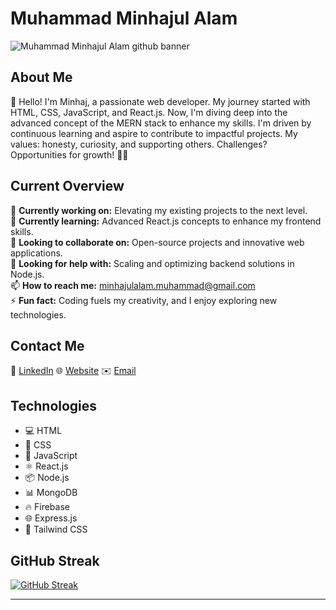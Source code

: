 # Muhammad Minhajul Alam

![Muhammad Minhajul Alam github banner](https://github.com/m-minhajul-alam/m-minhajul-alam/blob/main/assets/banner/muhammad-minhajul-alam-github-banner.png)

## About Me

👋 Hello! I'm Minhaj, a passionate web developer. My journey started with HTML, CSS, JavaScript, and React.js. Now, I'm diving deep into the advanced concept of the MERN stack to enhance my skills. I'm driven by continuous learning and aspire to contribute to impactful projects. My values: honesty, curiosity, and supporting others. Challenges? Opportunities for growth! 🌱✨

## Current Overview

🔭 **Currently working on:** Elevating my existing projects to the next level.  
🌱 **Currently learning:** Advanced React.js concepts to enhance my frontend skills.  
👯 **Looking to collaborate on:** Open-source projects and innovative web applications.  
🤔 **Looking for help with:** Scaling and optimizing backend solutions in Node.js.  
📫 **How to reach me:** [minhajulalam.muhammad@gmail.com](mailto:minhajulalam.muhammad@gmail.com)  
⚡ **Fun fact:** Coding fuels my creativity, and I enjoy exploring new technologies.

## Contact Me

🔗 [LinkedIn](https://www.linkedin.com/in/muhammad-minhajul-alam78)
🌐 [Website](https://m-minhajul-alam.surge.sh)
✉️ [Email](mailto:minhajulalam.muhammad@gmail.com?subject=Portfolio%20Inquiry&body=Hello%20Minhajul,%0A%0AI%20came%20across%20your%20portfolio%20and%20would%20like%20to%20inquire%20about...)

## Technologies

- 💻 HTML
- 🎨 CSS
- 🚀 JavaScript
- ⚛️ React.js
- 📦 Node.js
- 📊 MongoDB
- 🔥 Firebase
- 🌐 Express.js
- 🌈 Tailwind CSS

## GitHub Streak

[![GitHub Streak](https://github-readme-streak-stats.herokuapp.com?user=m-minhajul-alam&theme=travelers-theme&hide_border=true)](https://git.io/streak-stats)

---
